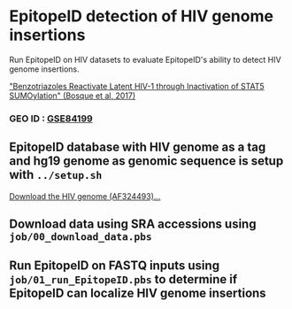 # EpitopeID detection of HIV genome insertions

Run EpitopeID on HIV datasets to evaluate EpitopeID's ability to detect HIV genome insertions.

["Benzotriazoles Reactivate Latent HIV-1 through Inactivation of STAT5 SUMOylation" (Bosque et al, 2017)](https://pubmed.ncbi.nlm.nih.gov/28147284/)

### GEO ID : [GSE84199](https://www.ncbi.nlm.nih.gov/geo/query/acc.cgi?acc=GSE84199)

## EpitopeID database with HIV genome as a tag and hg19 genome as genomic sequence is setup with `../setup.sh`
[Download the HIV genome (AF324493)...](https://www.ncbi.nlm.nih.gov/nuccore/AF324493)

## Download data using SRA accessions using `job/00_download_data.pbs`

## Run EpitopeID on FASTQ inputs using `job/01_run_EpitopeID.pbs` to determine if EpitopeID can localize HIV genome insertions
